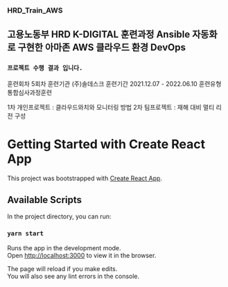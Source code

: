 ### HRD_Train_AWS

## 고용노동부 HRD K-DIGITAL 훈련과정 Ansible 자동화로 구현한 아마존 AWS 클라우드 환경 DevOps 

### `프로젝트 수행 결과 입니다.`
훈련회차 5회차
훈련기관 (주)솔데스크
훈련기간 2021.12.07 - 2022.06.10
훈련유형 통합심사과정훈련

1차 개인프로젝트 : 클라우드와치와 모니터링 방법
2차 팀프로젝트 : 재해 대비 멀티 리전 구성

# Getting Started with Create React App

This project was bootstrapped with [Create React App](https://github.com/facebook/create-react-app).

## Available Scripts

In the project directory, you can run:

### `yarn start`

Runs the app in the development mode.\
Open [http://localhost:3000](http://localhost:3000) to view it in the browser.

The page will reload if you make edits.\
You will also see any lint errors in the console.
